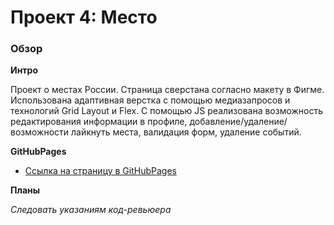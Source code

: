 # Проект 4: Место

### Обзор

**Интро**

Проект о местах России.
Страница сверстана согласно макету в Фигме. Использована адаптивная верстка с помощью медиазапросов и технологий Grid Layout и Flex. С помощью JS реализована возможность редактирования информации в профиле, добавление/удаление/возможности лайкнуть места, валидация форм, удаление событий.

**GitHubPages**

* [Ссылка на страницу в GitHubPages](https://xatepk.github.io/mesto/index.html)

**Планы**

*Следовать указаниям код-ревьюера*
